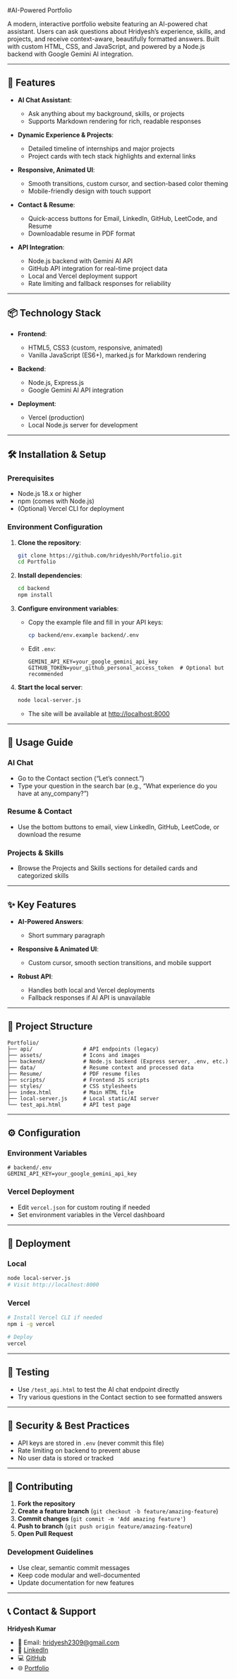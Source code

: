 #AI-Powered Portfolio

A modern, interactive portfolio website featuring an AI-powered chat assistant. Users can ask questions about Hridyesh’s experience, skills, and projects, and receive context-aware, beautifully formatted answers. Built with custom HTML, CSS, and JavaScript, and powered by a Node.js backend with Google Gemini AI integration.

---

## 🚀 Features

- **AI Chat Assistant**:  
  - Ask anything about my background, skills, or projects  
  - Supports Markdown rendering for rich, readable responses

- **Dynamic Experience & Projects**:  
  - Detailed timeline of internships and major projects  
  - Project cards with tech stack highlights and external links

- **Responsive, Animated UI**:  
  - Smooth transitions, custom cursor, and section-based color theming  
  - Mobile-friendly design with touch support

- **Contact & Resume**:  
  - Quick-access buttons for Email, LinkedIn, GitHub, LeetCode, and Resume  
  - Downloadable resume in PDF format

- **API Integration**:  
  - Node.js backend with Gemini AI API  
  - GitHub API integration for real-time project data
  - Local and Vercel deployment support  
  - Rate limiting and fallback responses for reliability

---

## 📦 Technology Stack

- **Frontend**:  
  - HTML5, CSS3 (custom, responsive, animated)  
  - Vanilla JavaScript (ES6+), marked.js for Markdown rendering

- **Backend**:  
  - Node.js, Express.js  
  - Google Gemini AI API integration

- **Deployment**:  
  - Vercel (production)  
  - Local Node.js server for development

---

## 🛠️ Installation & Setup

### Prerequisites

- Node.js 18.x or higher
- npm (comes with Node.js)
- (Optional) Vercel CLI for deployment

### Environment Configuration

1. **Clone the repository**:
   ```bash
   git clone https://github.com/hridyeshh/Portfolio.git
   cd Portfolio
   ```

2. **Install dependencies**:
   ```bash
   cd backend
   npm install
   ```

3. **Configure environment variables**:
   - Copy the example file and fill in your API keys:
     ```bash
     cp backend/env.example backend/.env
     ```
   - Edit `.env`:
     ```
     GEMINI_API_KEY=your_google_gemini_api_key
     GITHUB_TOKEN=your_github_personal_access_token  # Optional but recommended
     ```

4. **Start the local server**:
   ```bash
   node local-server.js
   ```
   - The site will be available at [http://localhost:8000](http://localhost:8000)

---

## 📖 Usage Guide

### AI Chat

- Go to the Contact section (“Let’s connect.”)
- Type your question in the search bar (e.g., “What experience do you have at any_company?”)

### Resume & Contact

- Use the bottom buttons to email, view LinkedIn, GitHub, LeetCode, or download the resume

### Projects & Skills

- Browse the Projects and Skills sections for detailed cards and categorized skills

---

## ✨ Key Features

- **AI-Powered Answers**:  
  - Short summary paragraph  

- **Responsive & Animated UI**:  
  - Custom cursor, smooth section transitions, and mobile support

- **Robust API**:  
  - Handles both local and Vercel deployments  
  - Fallback responses if AI API is unavailable

---

## 📁 Project Structure

```
Portfolio/
├── api/                # API endpoints (legacy)
├── assets/             # Icons and images
├── backend/            # Node.js backend (Express server, .env, etc.)
├── data/               # Resume context and processed data
├── Resume/             # PDF resume files
├── scripts/            # Frontend JS scripts
├── styles/             # CSS stylesheets
├── index.html          # Main HTML file
├── local-server.js     # Local static/AI server
└── test_api.html       # API test page
```

---

## ⚙️ Configuration

### Environment Variables

```env
# backend/.env
GEMINI_API_KEY=your_google_gemini_api_key
```

### Vercel Deployment

- Edit `vercel.json` for custom routing if needed
- Set environment variables in the Vercel dashboard

---

## 🚀 Deployment

### Local

```bash
node local-server.js
# Visit http://localhost:8000
```

### Vercel

```bash
# Install Vercel CLI if needed
npm i -g vercel

# Deploy
vercel
```

---

## 🧪 Testing

- Use `/test_api.html` to test the AI chat endpoint directly
- Try various questions in the Contact section to see formatted answers

---

## 🔐 Security & Best Practices

- API keys are stored in `.env` (never commit this file)
- Rate limiting on backend to prevent abuse
- No user data is stored or tracked

---

## 🤝 Contributing

1. **Fork the repository**
2. **Create a feature branch** (`git checkout -b feature/amazing-feature`)
3. **Commit changes** (`git commit -m 'Add amazing feature'`)
4. **Push to branch** (`git push origin feature/amazing-feature`)
5. **Open Pull Request**

### Development Guidelines

- Use clear, semantic commit messages
- Keep code modular and well-documented
- Update documentation for new features

---

## 📞 Contact & Support

**Hridyesh Kumar**  
- 📧 Email: hridyesh2309@gmail.com  
- 🔗 [LinkedIn](https://www.linkedin.com/in/hridyeshh/)  
- 💻 [GitHub](https://github.com/hridyeshh)  
- 🌐 [Portfolio](https://hridyesh.vercel.app/)
